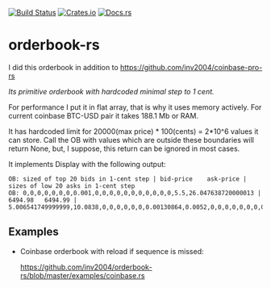[![Build Status](https://travis-ci.org/inv2004/orderbook-rs.svg?branch=master)](https://travis-ci.org/inv2004/orderbook-rs)
[![Crates.io](https://img.shields.io/crates/v/orderbook.svg)](https://crates.io/crates/orderbook)
[![Docs.rs](https://docs.rs/orderbook/badge.svg)](https://docs.rs/orderbook)

# orderbook-rs

I did this orderbook in addition to <https://github.com/inv2004/coinbase-pro-rs>

*Its primitive orderbook with hardcoded minimal step to 1 cent.*

For performance I put it in flat array, that is why it uses memory actively.
For current coinbase BTC-USD pair it takes 188.1 Mb or RAM.

It has hardcoded limit for 20000(max price) * 100(cents) = 2*10^6 values it can store.
Call the OB with values which are outside these boundaries will return None,
but, I suppose, this return can be ignored in most cases.

It implements Display with the following output:
```
OB: sized of top 20 bids in 1-cent step | bid-price    ask-price | sizes of low 20 asks in 1-cent step
OB: 0,0,0,0,0,0,0,0.001,0,0,0,0,0,0,0,0,0,0,0,5.5,26.047638720000013 | 6494.98   6494.99 | 5.006541749999999,10.0838,0,0,0,0,0,0,0.00130864,0.0052,0,0,0,0,0,0,0,0,0,0,0
```

## Examples
- Coinbase orderbook with reload if sequence is missed:

  <https://github.com/inv2004/orderbook-rs/blob/master/examples/coinbase.rs>

